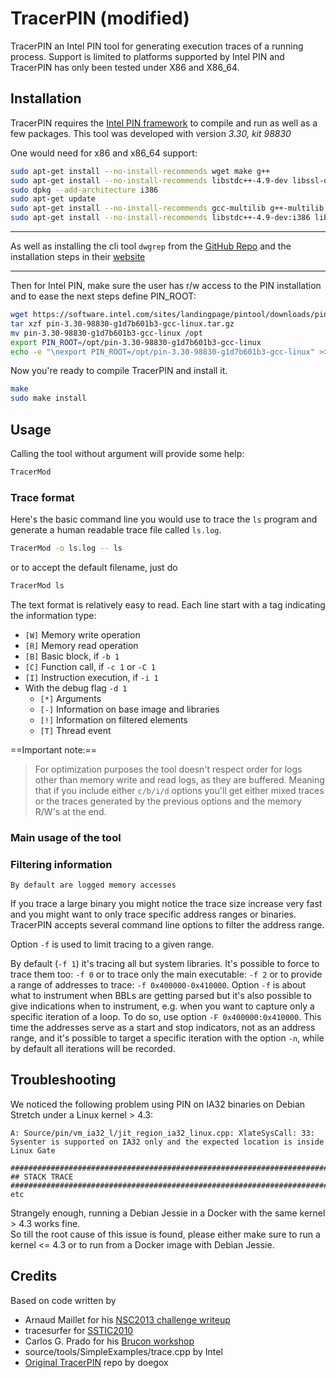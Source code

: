 TracerPIN (modified)
====================

TracerPIN an Intel PIN tool for generating execution traces of a running process.
Support is limited to platforms supported by Intel PIN and TracerPIN has only been tested under
X86 and X86_64.

Installation
------------

TracerPIN requires the [Intel PIN framework](https://www.intel.com/content/www/us/en/developer/articles/tool/pin-a-binary-instrumentation-tool-downloads.html) to compile and run as well as a few packages.
This tool was developed with version *3.30, kit 98830*

One would need for x86 and x86_64 support:

```bash
sudo apt-get install --no-install-recommends wget make g++
sudo apt-get install --no-install-recommends libstdc++-4.9-dev libssl-dev
sudo dpkg --add-architecture i386
sudo apt-get update
sudo apt-get install --no-install-recommends gcc-multilib g++-multilib
sudo apt-get install --no-install-recommends libstdc++-4.9-dev:i386 libssl-dev:i386
```
---

As well as installing the cli tool `dwgrep` from the [GitHub Repo](https://github.com/pmachata/dwgrep) and the installation steps in their [website](https://pmachata.github.io/dwgrep/#installation)

---

Then for Intel PIN, make sure the user has r/w access to the PIN installation and to ease the next steps define PIN_ROOT:

```bash
wget https://software.intel.com/sites/landingpage/pintool/downloads/pin-3.30-98830-g1d7b601b3-gcc-linux.tar.gz
tar xzf pin-3.30-98830-g1d7b601b3-gcc-linux.tar.gz
mv pin-3.30-98830-g1d7b601b3-gcc-linux /opt
export PIN_ROOT=/opt/pin-3.30-98830-g1d7b601b3-gcc-linux
echo -e "\nexport PIN_ROOT=/opt/pin-3.30-98830-g1d7b601b3-gcc-linux" >> ~/.bashrc
```

Now you're ready to compile TracerPIN and install it.

```bash
make
sudo make install
```

Usage
-----

Calling the tool without argument will provide some help:

```bash
TracerMod
```

### Trace format

Here's the basic command line you would use to trace the `ls` program and generate a human readable trace 
file called `ls.log`.

```bash
TracerMod -o ls.log -- ls
```

or to accept the default filename, just do

```bash
TracerMod ls
```

The text format is relatively easy to read. Each line start with a tag indicating the information 
type:

* `[W]` Memory write operation
* `[R]` Memory read operation
* `[B]` Basic block, if `-b 1`
* `[C]` Function call, if `-c 1` or `-C 1`
* `[I]` Instruction execution, if `-i 1`
* With the debug flag `-d 1`
    * `[*]` Arguments
    * `[-]` Information on base image and libraries
    * `[!]` Information on filtered elements
    * `[T]` Thread event

==Important note:==
> For optimization purposes the tool doesn't respect order for logs other than memory write and read logs, as they are buffered.
Meaning that if you include either `c/b/i/d` options you'll get either mixed traces or the traces generated by the previous options and the memory R/W's at the end. 

### Main usage of the tool


### Filtering information

```
By default are logged memory accesses
```

If you trace a large binary you might notice the trace size increase very fast and you might want 
to only trace specific address ranges or binaries. TracerPIN accepts several command line options
to filter the address range.

Option `-f` is used to limit tracing to a given range.

By default (`-f 1`) it's tracing all but system libraries.
It's possible to force to trace them too: `-f 0` or to trace only the main executable: `-f 2` or to
provide a range of addresses to trace: `-f 0x400000-0x410000`.
Option `-f` is about what to instrument when BBLs are getting parsed but it's also possible to give
indications when to instrument, e.g. when you want to capture only a specific iteration of a loop.
To do so, use option `-F 0x400000:0x410000`. This time the addresses serve as a start and stop indicators,
not as an address range, and it's possible to target a specific iteration with the option `-n`,
while by default all iterations will be recorded.


Troubleshooting
---------------

We noticed the following problem using PIN on IA32 binaries on Debian Stretch under a Linux kernel > 4.3:

```
A: Source/pin/vm_ia32_l/jit_region_ia32_linux.cpp: XlateSysCall: 33: Sysenter is supported on IA32 only and the expected location is inside Linux Gate

################################################################################
## STACK TRACE
################################################################################
etc
```

Strangely enough, running a Debian Jessie in a Docker with the same kernel > 4.3 works fine.  
So till the root cause of this issue is found, please either make sure to run a kernel <= 4.3 or to run from a Docker image with Debian Jessie.

Credits
-------

Based on code written by
* Arnaud Maillet for his [NSC2013 challenge writeup](http://kutioo.blogspot.be/2013/05/nosuchcon-2013-challenge-write-up-and.html)
* tracesurfer for [SSTIC2010](https://code.google.com/p/tartetatintools/)
* Carlos G. Prado for his [Brucon workshop](http://brundlelab.wordpress.com/2013/09/30/brucon-2013-workshop-slides/)
* source/tools/SimpleExamples/trace.cpp by Intel
* [Original TracerPIN](https://github.com/SideChannelMarvels/Tracer/tree/valgrind-3.23.0/TracerPIN) repo by doegox
